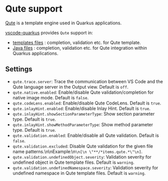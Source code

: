 # Qute support

[Qute](https://quarkus.io/guides/qute-reference) is a template engine used in Quarkus applications.

[vscode-quarkus](https://github.com/redhat-developer/vscode-quarkus) provides `Qute` support in:

 * [templates files](TemplateSupport.md#template) : completion, validation etc. for Qute template.
 * [Java files](JavaSupport.md#java-file) : completion, validation etc. for Qute integration within Quarkus applications.

 ## Settings

 * `qute.trace.server`: Trace the communication between VS Code and the Qute language server in the Output view. Default is `off`.
 * `qute.native.enabled`: Enable/disable Qute validation/completion for native image mode. Default is `false`.
 * `qute.codeLens.enabled`: Enable/disable Qute CodeLens. Default is `true`.
 * `qute.inlayHint.enabled`: Enable/disable Inlay Hint. Default is `true`.
 * `qute.inlayHint.showSectionParameterType`: Show section parameter type. Default is `true`.
 * `qute.inlayHint.showMethodParameterType`: Show method parameter type. Default is `true`.
 * `qute.validation.enabled`: Enable/disable all Qute validation. Default is `false`.
 * `qute.validation.excluded`: Disable Qute validation for the given file name patterns.\n\nExample:\n```\n[\n \"**/*items.qute.*\"\n]```.
 * `qute.validation.undefinedObject.severity`: Validation severity for undefined object in Qute template files. Default is `warning`.
 * `qute.validation.undefinedNamespace.severity`: Validation severity for undefined namespace in Qute template files. Default is `warning`.

